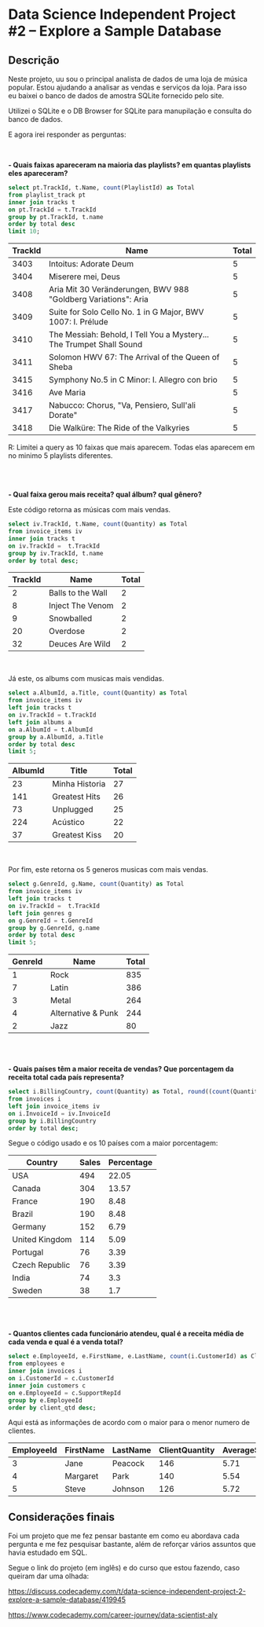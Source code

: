 # Data Science Independent Project #2 – Explore a Sample Database

## Descrição
Neste projeto, uu sou o principal analista de dados de uma loja de música popular. Estou ajudando a analisar as vendas e serviços da loja. Para isso eu baixei o banco de dados de amostra SQLite fornecido pelo site.

Utilizei o SQLite e o DB Browser for SQLite para manupilação e consulta do banco de dados.

E agora irei responder as perguntas:

<br>

**- Quais faixas apareceram na maioria das playlists? em quantas playlists eles apareceram?**

```sql
select pt.TrackId, t.Name, count(PlaylistId) as Total 
from playlist_track pt
inner join tracks t
on pt.TrackId = t.TrackId
group by pt.TrackId, t.name
order by total desc
limit 10;
```

| TrackId | Name                                                      | Total |
|---------|-----------------------------------------------------------|-------|
| 3403    | Intoitus: Adorate Deum                                    | 5     |
| 3404    | Miserere mei, Deus                                        | 5     |
| 3408    | Aria Mit 30 Veränderungen, BWV 988 "Goldberg Variations": Aria | 5     |
| 3409    | Suite for Solo Cello No. 1 in G Major, BWV 1007: I. Prélude | 5     |
| 3410    | The Messiah: Behold, I Tell You a Mystery... The Trumpet Shall Sound | 5     |
| 3411    | Solomon HWV 67: The Arrival of the Queen of Sheba         | 5     |
| 3415    | Symphony No.5 in C Minor: I. Allegro con brio             | 5     |
| 3416    | Ave Maria                                                 | 5     |
| 3417    | Nabucco: Chorus, "Va, Pensiero, Sull'ali Dorate"          | 5     |
| 3418    | Die Walküre: The Ride of the Valkyries                    | 5     |

R: Limitei a query as 10 faixas que mais aparecem. Todas elas aparecem em no minimo 5 playlists diferentes. 

<br>
<br>

**- Qual faixa gerou mais receita? qual álbum? qual gênero?**

Este código retorna as músicas com mais vendas.

```sql
select iv.TrackId, t.Name, count(Quantity) as Total
from invoice_items iv
inner join tracks t
on iv.TrackId =  t.TrackId
group by iv.TrackId, t.name
order by total desc;
```

| TrackId | Name             | Total |
|---------|------------------|-------|
| 2       | Balls to the Wall| 2     |
| 8       | Inject The Venom | 2     |
| 9       | Snowballed       | 2     |
| 20      | Overdose         | 2     |
| 32      | Deuces Are Wild  | 2     |

<br>

Já este, os albums com musicas mais vendidas.

```sql
select a.AlbumId, a.Title, count(Quantity) as Total
from invoice_items iv
left join tracks t
on iv.TrackId = t.TrackId
left join albums a
on a.AlbumId = t.AlbumId
group by a.AlbumId, a.Title
order by total desc
limit 5;
```

| AlbumId | Title          | Total |
|---------|----------------|-------|
| 23      | Minha Historia | 27    |
| 141     | Greatest Hits  | 26    |
| 73      | Unplugged      | 25    |
| 224     | Acústico       | 22    |
| 37      | Greatest Kiss  | 20    |
<br>

Por fim, este retorna os 5 generos musicas com mais vendas.

```sql
select g.GenreId, g.Name, count(Quantity) as Total
from invoice_items iv
left join tracks t
on iv.TrackId =  t.TrackId
left join genres g
on g.GenreId = t.GenreId
group by g.GenreId, g.name
order by total desc
limit 5;
```

| GenreId | Name               | Total |
|---------|--------------------|-------|
| 1       | Rock               | 835   |
| 7       | Latin              | 386   |
| 3       | Metal              | 264   |
| 4       | Alternative & Punk | 244   |
| 2       | Jazz               | 80    |

<br>
<br>

**- Quais países têm a maior receita de vendas? Que porcentagem da receita total cada país representa?**

```sql
select i.BillingCountry, count(Quantity) as Total, round((count(Quantity) * 100.0) / (select sum(Quantity) from invoice_items), 2) as Percentage
from invoices i 
left join invoice_items iv
on i.InvoiceId = iv.InvoiceId
group by i.BillingCountry
order by total desc;
```

Segue o código usado e os 10 países com a maior porcentagem:

| Country         | Sales | Percentage |
|-----------------|-------|------------|
| USA             | 494   | 22.05      |
| Canada          | 304   | 13.57      |
| France          | 190   | 8.48       |
| Brazil          | 190   | 8.48       |
| Germany         | 152   | 6.79       |
| United Kingdom  | 114   | 5.09       |
| Portugal        | 76    | 3.39       |
| Czech Republic  | 76    | 3.39       |
| India           | 74    | 3.3        |
| Sweden          | 38    | 1.7        |

<br>
<br>

**- Quantos clientes cada funcionário atendeu, qual é a receita média de cada venda e qual é a venda total?**

```sql
select e.EmployeeId, e.FirstName, e.LastName, count(i.CustomerId) as ClientQuantity, round(avg(i.Total), 2) as AverageSale, round(sum(i.Total), 2) as TotalSale 
from employees e
inner join invoices i
on i.CustomerId = c.CustomerId
inner join customers c
on e.EmployeeId = c.SupportRepId
group by e.EmployeeId
order by client_qtd desc;
```

Aqui está as informações de acordo com o maior para o menor numero de clientes.

| EmployeeId | FirstName | LastName | ClientQuantity | AverageSale | TotalSale |
|------------|-----------|----------|----------------|-------------|-----------|
| 3          | Jane      | Peacock  | 146            | 5.71        | 833.04    |
| 4          | Margaret  | Park     | 140            | 5.54        | 775.4     |
| 5          | Steve     | Johnson  | 126            | 5.72        | 720.16    |



## Considerações finais
Foi um projeto que me fez pensar bastante em como eu abordava cada pergunta e me fez pesquisar bastante, além de reforçar vários assuntos que havia estudado em SQL.

Segue o link do projeto (em inglês) e do curso que estou fazendo, caso queiram dar uma olhada:

https://discuss.codecademy.com/t/data-science-independent-project-2-explore-a-sample-database/419945

https://www.codecademy.com/career-journey/data-scientist-aly